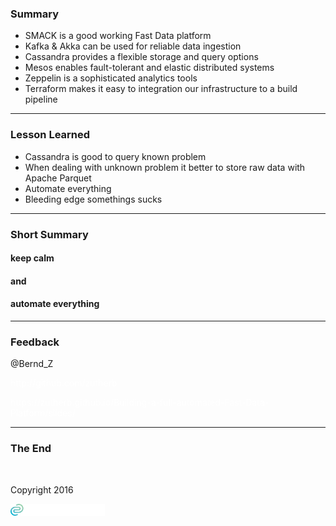 <!-- .slide: data-background="img/background-title-orig.jpg" -->

### Summary

- SMACK is a good working Fast Data platform <!-- .element: class="fragment" --> 
- Kafka &amp; Akka can be used for reliable data ingestion <!-- .element: class="fragment" --> 
- Cassandra provides a flexible storage and query options <!-- .element: class="fragment" --> 
- Mesos enables fault-tolerant and elastic distributed systems <!-- .element: class="fragment" --> 
- Zeppelin is a sophisticated analytics tools <!-- .element: class="fragment" --> 
- Terraform makes it easy to integration our infrastructure to a build pipeline  <!-- .element: class="fragment" --> 

---

<!-- .slide: data-background="img/background-title-orig.jpg" -->

### Lesson Learned 

- Cassandra is good to query known problem <!-- .element: class="fragment" --> 
- When dealing with unknown problem it better to store raw data with Apache Parquet <!-- .element: class="fragment" --> 
- Automate everything <!-- .element: class="fragment" --> 
- Bleeding edge somethings sucks <!-- .element: class="fragment" --> 

---

<!-- .slide: data-background="img/background-title-orig.jpg" -->

### Short Summary

#### keep calm
#### and
#### automate everything

---

<!-- .slide: data-background="img/background-title-orig.jpg" -->

### Feedback

<p>@Bernd_Z</p>

<p style="color:white">http://github.com/zutherb</p>
<p style="color:white">https://zutherb.github.io/Building-a-full-automated-Fast-Data-Platform/slides/</p>  

---

<!-- .slide: data-background="img/background-title-orig.jpg" -->

### The End

&nbsp;

Copyright 2016

<p></p>
<p><img class="simpleImage" src="img/logo-and-name-white.png" alt="alt text" title="codecentric Logo" width="30%"></p>
